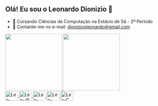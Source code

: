 ## Olá! Eu sou o Leonardo Dionizio 👋

- 🌱 Cursando Ciências da Computação na Estácio de Sá - 2ª Período
- 💬 Contante-me no e-mail: dioniziosleonardo@gmail.com

<div>
  <a href="https://github.com/leonardo2609">
  <img height="180em" src="https://github-readme-stats.vercel.app/api?username=leonardo2609&show_icons=true&theme=dracula&include_all_commits=true&count_private=true"/>
  <img height="180em" src="https://github-readme-stats.vercel.app/api/top-langs/?username=leonardo2609&layout=compact&langs_count=16&theme=dracula"/>
</div>

<div>
  <img align="center" alt="Leo-Python" height="30" width="40" src="https://cdn.jsdelivr.net/gh/devicons/devicon@latest/icons/python/python-original.svg">      
  <img align="center" alt="Leo-JS" height="30" width="40" src="https://cdn.jsdelivr.net/gh/devicons/devicon@latest/icons/javascript/javascript-original.svg">
  <img align="center" alt="Leo-HTML" height="30" width="40" src="https://cdn.jsdelivr.net/gh/devicons/devicon@latest/icons/html5/html5-original.svg">
  <img align="center" alt="Leo-CSS" height="30" width="40" src="https://cdn.jsdelivr.net/gh/devicons/devicon@latest/icons/css3/css3-original.svg">
  <img align="center" alt="Leo-C" height="30" width="40" src="https://cdn.jsdelivr.net/gh/devicons/devicon@latest/icons/c/c-original.svg" />
</div>

##
